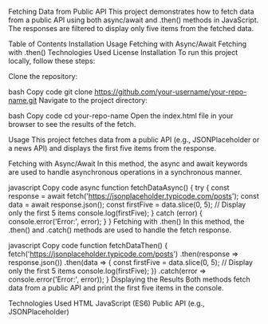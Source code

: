 Fetching Data from Public API
This project demonstrates how to fetch data from a public API using both async/await and .then() methods in JavaScript. The responses are filtered to display only five items from the fetched data.

Table of Contents
Installation
Usage
Fetching with Async/Await
Fetching with .then()
Technologies Used
License
Installation
To run this project locally, follow these steps:

Clone the repository:

bash
Copy code
git clone https://github.com/your-username/your-repo-name.git
Navigate to the project directory:

bash
Copy code
cd your-repo-name
Open the index.html file in your browser to see the results of the fetch.

Usage
This project fetches data from a public API (e.g., JSONPlaceholder or a news API) and displays the first five items from the response.

Fetching with Async/Await
In this method, the async and await keywords are used to handle asynchronous operations in a synchronous manner.

javascript
Copy code
async function fetchDataAsync() {
    try {
        const response = await fetch('https://jsonplaceholder.typicode.com/posts');
        const data = await response.json();
        const firstFive = data.slice(0, 5); // Display only the first 5 items
        console.log(firstFive);
    } catch (error) {
        console.error('Error:', error);
    }
}
Fetching with .then()
In this method, the .then() and .catch() methods are used to handle the fetch response.

javascript
Copy code
function fetchDataThen() {
    fetch('https://jsonplaceholder.typicode.com/posts')
        .then(response => response.json())
        .then(data => {
            const firstFive = data.slice(0, 5); // Display only the first 5 items
            console.log(firstFive);
        })
        .catch(error => console.error('Error:', error));
}
Displaying the Results
Both methods fetch data from a public API and print the first five items in the console.

Technologies Used
HTML
JavaScript (ES6)
Public API (e.g., JSONPlaceholder)